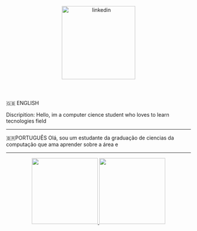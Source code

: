 <header>
    <a href="https://www.linkedin.com/in/rafael-almeida-7528a4208/">
    <img src="http://www.w3.org/2000/svg" alt="linkedin" style=" width: 200px"/>
    </a>
</header

:gb: ENGLISH 

Discripition:
Hello, im a computer cience student who loves to learn tecnologies field

 

------------------------------------------------

:brazil:PORTUGUÊS 
Olá, sou um estudante da graduação de ciencias da computação que ama aprender sobre a área e

--------------------------------------------------
<div align="center">
  <a href="https://github.com/RafaelALMS/RafaelALMS">
  <img height="180em" src="https://github-readme-stats.vercel.app/api?username=RafaelALMS&show_icons=true&theme=synthwave&include_all_commits=true&count_private=true"/>
  <a>
  <img height="180em" src="https://github-readme-stats.vercel.app/api/top-langs/?username=RafaelALMS&layout=compact&langs_count=7&theme=synthwave"/>
</div>